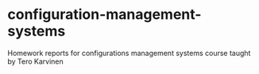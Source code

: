 # configuration-management-systems
Homework reports for configurations management systems course taught by Tero Karvinen
